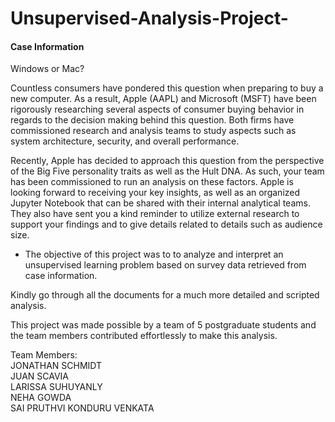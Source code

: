 # Unsupervised-Analysis-Project-

#### Case Information

Windows or Mac?

Countless consumers have pondered this question when preparing to buy a new computer. As a result, Apple (AAPL) and Microsoft (MSFT) have been rigorously researching several aspects of consumer buying behavior in regards to the decision making behind this question. Both firms have commissioned research and analysis teams to study aspects such as system architecture, security, and overall performance.

Recently, Apple has decided to approach this question from the perspective of the Big Five personality traits as well as the Hult DNA. As such, your team has been commissioned to run an analysis on these factors. Apple is looking forward to receiving your key insights, as well as an organized Jupyter Notebook that can be shared with their internal analytical teams. They also have sent you a kind reminder to utilize external research to support your findings and to give details related to details such as audience size.

- The objective of this project was to to analyze and interpret an unsupervised learning problem based on survey data retrieved from case information.

Kindly go through all the documents for a much more detailed and scripted analysis.

This project was made possible by a team of 5 postgraduate students and the team members contributed effortlessly to make this analysis.

Team Members: <br>
JONATHAN SCHMIDT <br>
JUAN SCAVIA <br>
LARISSA SUHUYANLY <br>
NEHA GOWDA <br>
SAI PRUTHVI KONDURU VENKATA <br>
